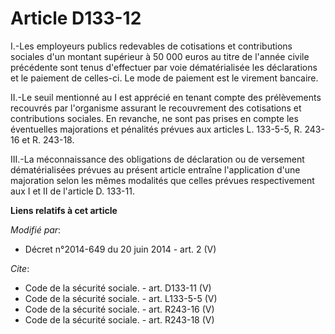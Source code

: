 # Article D133-12

I.-Les employeurs publics redevables de cotisations et contributions sociales d'un montant supérieur à 50 000 euros au titre
de l'année civile précédente sont tenus d'effectuer par voie dématérialisée les déclarations et le paiement de celles-ci. Le
mode de paiement est le virement bancaire. 

II.-Le seuil mentionné au I est apprécié en tenant compte des prélèvements recouvrés par l'organisme assurant le recouvrement
des cotisations et contributions sociales. En revanche, ne sont pas prises en compte les éventuelles majorations et pénalités
prévues aux articles L. 133-5-5, R. 243-16 et R. 243-18. 

III.-La méconnaissance des obligations de déclaration ou de versement dématérialisées prévues au présent article entraîne
l'application d'une majoration selon les mêmes modalités que celles prévues respectivement aux I et II de l'article D.
133-11.

**Liens relatifs à cet article**

_Modifié par_:

  - Décret n°2014-649 du 20 juin 2014 - art. 2 (V)

_Cite_:

  - Code de la sécurité sociale. - art. D133-11 (V)
  - Code de la sécurité sociale. - art. L133-5-5 (V)
  - Code de la sécurité sociale. - art. R243-16 (V)
  - Code de la sécurité sociale. - art. R243-18 (V)
